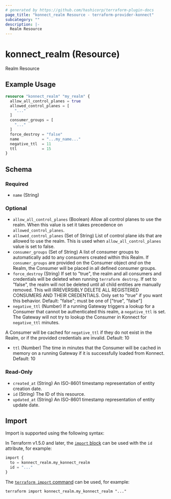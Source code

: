 ```yaml
---
# generated by https://github.com/hashicorp/terraform-plugin-docs
page_title: "konnect_realm Resource - terraform-provider-konnect"
subcategory: ""
description: |-
  Realm Resource
---
```


# konnect_realm (Resource)

Realm Resource

## Example Usage

```terraform
resource "konnect_realm" "my_realm" {
  allow_all_control_planes = true
  allowed_control_planes = [
    "..."
  ]
  consumer_groups = [
    "..."
  ]
  force_destroy = "false"
  name          = "...my_name..."
  negative_ttl  = 11
  ttl           = 15
}
```

<!-- schema generated by tfplugindocs -->
## Schema

### Required

- `name` (String)

### Optional

- `allow_all_control_planes` (Boolean) Allow all control planes to use the realm. When this value is set it takes precedence on `allowed_control_planes`.
- `allowed_control_planes` (Set of String) List of control plane ids that are allowed to use the realm. This is used when `allow_all_control_planes` value
is set to false.
- `consumer_groups` (Set of String) A list of consumer groups to automatically add to any consumers created within this Realm.
If `consumer_groups` are provided on the Consumer object _and_ on the Realm, the Consumer will be placed in all defined consumer groups.
- `force_destroy` (String) If set to "true", the realm and all consumers and credentials will be deleted when running `terraform destroy`.
If set to "false", the realm will not be deleted until all child entities are manually removed.
This will IRREVERSIBLY DELETE ALL REGISTERED CONSUMERS AND THEIR CREDENTIALS. Only set to "true" if you want this behavior.
Default: "false"; must be one of ["true", "false"]
- `negative_ttl` (Number) If a running Gateway triggers a lookup for a Consumer that cannot be authenticated this realm, a `negative_ttl`
is set. The Gateway will not try to lookup the Consumer in Konnect for `negative_ttl` minutes.

A Consumer will be cached for `negative_ttl` if they do not exist in the Realm, or if the provided credentials
are invalid.
Default: 10
- `ttl` (Number) The time in minutes that the Consumer will be cached in memory on a running Gateway if it is
successfully loaded from Konnect.
Default: 10

### Read-Only

- `created_at` (String) An ISO-8601 timestamp representation of entity creation date.
- `id` (String) The ID of this resource.
- `updated_at` (String) An ISO-8601 timestamp representation of entity update date.

## Import

Import is supported using the following syntax:

In Terraform v1.5.0 and later, the [`import` block](https://developer.hashicorp.com/terraform/language/import) can be used with the `id` attribute, for example:

```terraform
import {
  to = konnect_realm.my_konnect_realm
  id = "..."
}
```

The [`terraform import` command](https://developer.hashicorp.com/terraform/cli/commands/import) can be used, for example:

```shell
terraform import konnect_realm.my_konnect_realm "..."
```

